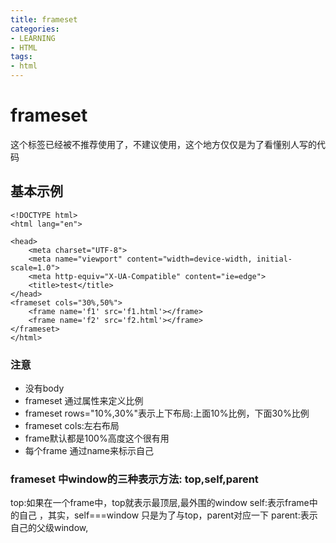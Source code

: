 ```yaml
---
title: frameset
categories: 
- LEARNING
- HTML
tags:
- html
---
```


# frameset
这个标签已经被不推荐使用了，不建议使用，这个地方仅仅是为了看懂别人写的代码

## 基本示例

```
<!DOCTYPE html>
<html lang="en">

<head>
    <meta charset="UTF-8">
    <meta name="viewport" content="width=device-width, initial-scale=1.0">
    <meta http-equiv="X-UA-Compatible" content="ie=edge">
    <title>test</title>
</head>
<frameset cols="30%,50%">
    <frame name='f1' src='f1.html'></frame>
    <frame name='f2' src='f2.html'></frame>
</frameset>
</html>
```
### 注意
- 没有body
- frameset 通过属性来定义比例
- frameset rows="10%,30%"表示上下布局:上面10%比例，下面30%比例
- frameset cols:左右布局
- frame默认都是100%高度这个很有用
- 每个frame 通过name来标示自己

### frameset 中window的三种表示方法: top,self,parent
top:如果在一个frame中，top就表示最顶层,最外围的window
self:表示frame中的自己 ，其实，self===window 只是为了与top，parent对应一下
parent:表示自己的父级window,


